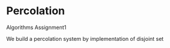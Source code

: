 # Percolation
Algorithms Assignment1

We build a percolation system by implementation of disjoint set
